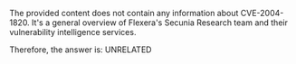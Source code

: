 The provided content does not contain any information about CVE-2004-1820. It's a general overview of Flexera's Secunia Research team and their vulnerability intelligence services.

Therefore, the answer is: UNRELATED